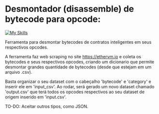 # Desmontador (disassemble) de bytecode para opcode:

[![My Skills](https://skillicons.dev/icons?i=solidity,py)](https://skillicons.dev)

Ferramenta para desmontar bytecodes de contratos inteligentes em seus respectivos opcodes.

A ferramenta faz web scraping no site https://ethervm.io e coleta os bytecodes e seus respectivos opcodes, criando um dicionario que permite desmontar grandes quantidade de bytecodes (desde que estejam em um arquivo .csv).

Basta organizar o seu dataset com o cabeçalho 'bytecode' e 'category' e inserir ele em 'input_csv'. Ao rodar, será gerado um novo dataset chamado 'output.csv' que terá todos os opcodes respectivos ao seu dataset de origem inserido em 'input.csv'.

TO-DO: Aceitar outros tipos, como JSON.
